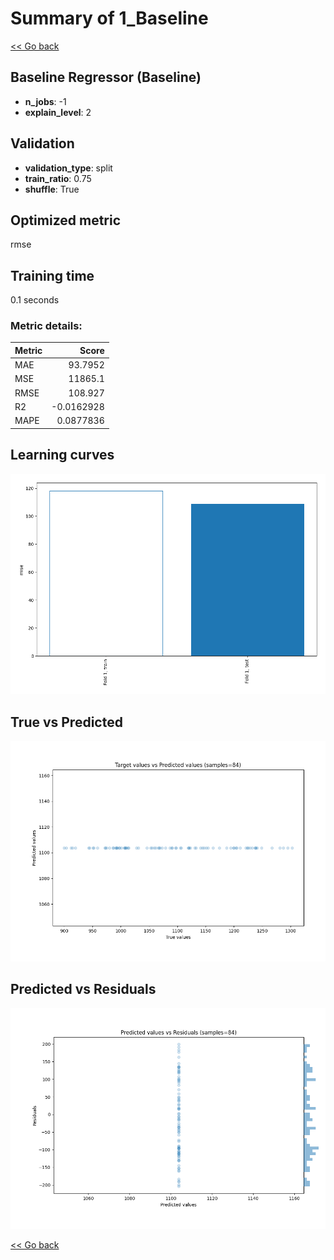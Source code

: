 # Summary of 1_Baseline

[<< Go back](../README.md)


## Baseline Regressor (Baseline)
- **n_jobs**: -1
- **explain_level**: 2

## Validation
 - **validation_type**: split
 - **train_ratio**: 0.75
 - **shuffle**: True

## Optimized metric
rmse

## Training time

0.1 seconds

### Metric details:
| Metric   |         Score |
|:---------|--------------:|
| MAE      |    93.7952    |
| MSE      | 11865.1       |
| RMSE     |   108.927     |
| R2       |    -0.0162928 |
| MAPE     |     0.0877836 |



## Learning curves
![Learning curves](learning_curves.png)
## True vs Predicted

![True vs Predicted](true_vs_predicted.png)


## Predicted vs Residuals

![Predicted vs Residuals](predicted_vs_residuals.png)



[<< Go back](../README.md)
